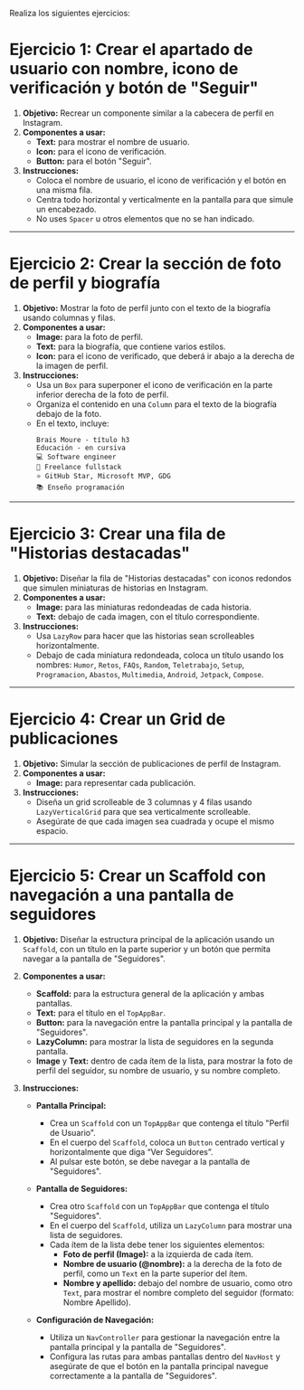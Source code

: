 Realiza los siguientes ejercicios:

# Ejercicio 1: Crear el apartado de usuario con nombre, icono de verificación y botón de "Seguir"

1. **Objetivo:** Recrear un componente similar a la cabecera de perfil en Instagram.
2. **Componentes a usar:** 
   - **Text:** para mostrar el nombre de usuario.
   - **Icon:** para el icono de verificación.
   - **Button:** para el botón "Seguir".
3. **Instrucciones:**
   - Coloca el nombre de usuario, el icono de verificación y el botón en una misma fila.
   - Centra todo horizontal y verticalmente en la pantalla para que simule un encabezado.
   - No uses `Spacer` u otros elementos que no se han indicado.

---

# Ejercicio 2: Crear la sección de foto de perfil y biografía

1. **Objetivo:** Mostrar la foto de perfil junto con el texto de la biografía usando columnas y filas.
2. **Componentes a usar:** 
   - **Image:** para la foto de perfil.
   - **Text:** para la biografía, que contiene varios estilos.
   - **Icon:** para el icono de verificado, que deberá ir abajo a la derecha de la imagen de perfil.
3. **Instrucciones:**
   - Usa un `Box` para superponer el icono de verificación en la parte inferior derecha de la foto de perfil.
   - Organiza el contenido en una `Column` para el texto de la biografía debajo de la foto.
   - En el texto, incluye:
     ```
     Brais Moure - título h3
     Educación - en cursiva
     💻 Software engineer
     👋 Freelance fullstack
     ⭐️ GitHub Star, Microsoft MVP, GDG
     📚 Enseño programación
     ```

---

# Ejercicio 3: Crear una fila de "Historias destacadas"

1. **Objetivo:** Diseñar la fila de "Historias destacadas" con iconos redondos que simulen miniaturas de historias en Instagram.
2. **Componentes a usar:**
   - **Image:** para las miniaturas redondeadas de cada historia.
   - **Text:** debajo de cada imagen, con el título correspondiente.
3. **Instrucciones:**
   - Usa `LazyRow` para hacer que las historias sean scrolleables horizontalmente.
   - Debajo de cada miniatura redondeada, coloca un título usando los nombres:
     `Humor`, `Retos`, `FAQs`, `Random`, `Teletrabajo`, `Setup`, `Programacion`, `Abastos`, `Multimedia`, `Android`, `Jetpack`, `Compose`.

---

# Ejercicio 4: Crear un Grid de publicaciones

1. **Objetivo:** Simular la sección de publicaciones de perfil de Instagram.
2. **Componentes a usar:** 
   - **Image:** para representar cada publicación.
3. **Instrucciones:**
   - Diseña un grid scrolleable de 3 columnas y 4 filas usando `LazyVerticalGrid` para que sea verticalmente scrolleable.
   - Asegúrate de que cada imagen sea cuadrada y ocupe el mismo espacio.

---
# Ejercicio 5: Crear un Scaffold con navegación a una pantalla de seguidores

1. **Objetivo:** Diseñar la estructura principal de la aplicación usando un `Scaffold`, con un título en la parte superior y un botón que permita navegar a la pantalla de "Seguidores".

2. **Componentes a usar:**
   - **Scaffold:** para la estructura general de la aplicación y ambas pantallas.
   - **Text:** para el título en el `TopAppBar`.
   - **Button:** para la navegación entre la pantalla principal y la pantalla de "Seguidores".
   - **LazyColumn:** para mostrar la lista de seguidores en la segunda pantalla.
   - **Image** y **Text:** dentro de cada ítem de la lista, para mostrar la foto de perfil del seguidor, su nombre de usuario, y su nombre completo.

3. **Instrucciones:**
   - **Pantalla Principal:**
     - Crea un `Scaffold` con un `TopAppBar` que contenga el título "Perfil de Usuario".
     - En el cuerpo del `Scaffold`, coloca un `Button` centrado vertical y horizontalmente que diga “Ver Seguidores”.
     - Al pulsar este botón, se debe navegar a la pantalla de "Seguidores".

   - **Pantalla de Seguidores:**
     - Crea otro `Scaffold` con un `TopAppBar` que contenga el título "Seguidores".
     - En el cuerpo del `Scaffold`, utiliza un `LazyColumn` para mostrar una lista de seguidores.
     - Cada ítem de la lista debe tener los siguientes elementos:
       - **Foto de perfil (Image):** a la izquierda de cada ítem.
       - **Nombre de usuario (@nombre):** a la derecha de la foto de perfil, como un `Text` en la parte superior del ítem.
       - **Nombre y apellido:** debajo del nombre de usuario, como otro `Text`, para mostrar el nombre completo del seguidor (formato: Nombre Apellido).

   - **Configuración de Navegación:**
     - Utiliza un `NavController` para gestionar la navegación entre la pantalla principal y la pantalla de "Seguidores".
     - Configura las rutas para ambas pantallas dentro del `NavHost` y asegúrate de que el botón en la pantalla principal navegue correctamente a la pantalla de "Seguidores".
